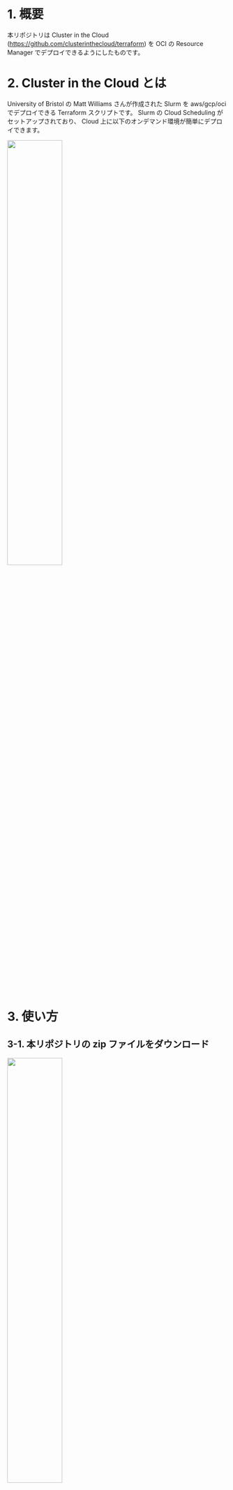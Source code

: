 # 1. 概要
本リポジトリは Cluster in the Cloud (https://github.com/clusterinthecloud/terraform) を OCI の Resource Manager でデプロイできるようにしたものです。

# 2. Cluster in the Cloud とは
University of Bristol の Matt Williams さんが作成された Slurm を aws/gcp/oci でデプロイできる Terraform スクリプトです。
Slurm の Cloud Scheduling がセットアップされており、 Cloud 上に以下のオンデマンド環境が簡単にデプロイできます。

<img src="https://github.com/kazuitox/cluster-in-the-cloud-oci-rm/blob/main/images/diagram.png" width="50%" height="50%" align="center">

# 3. 使い方
## 3-1. 本リポジトリの zip ファイルをダウンロード
<img src="https://github.com/kazuitox/cluster-in-the-cloud-oci-rm/blob/main/images/Download_zip_file.png" width="50%" height="50%" align="center">

## 3-2. OCI にログインし、user_OCID をコピー
* 画面右上の人アイコンをクリックし、Profile からユーザ名をクリックする。
<img src="https://github.com/kazuitox/cluster-in-the-cloud-oci-rm/blob/main/images/OCI_Profile.png" width="45%" height="45%" border="1px">
* User OCID をコピーする。
<img src="https://github.com/kazuitox/cluster-in-the-cloud-oci-rm/blob/main/images/OCI_User_OCID.png" width="50%" height="50%" border="1px">

## 3-3. メニューから Resource Manager -> Stack を選択
<img src="https://github.com/kazuitox/cluster-in-the-cloud-oci-rm/blob/main/images/OCI_RM_Stack.png" width="50%" height="50%" border="1px">

## 3-4. デプロイするコンパートメントを選択
* リストからデプロイするコンパートメントを選ぶ
<img src="https://github.com/kazuitox/cluster-in-the-cloud-oci-rm/blob/main/images/OCI_Compartment.png" width="30%" height="30%" border="1px">

## 3-5. Stack の作成
* Create Stack を選択する
<img src="https://github.com/kazuitox/cluster-in-the-cloud-oci-rm/blob/main/images/OCI_RM_Create_Stack.png" width="50%" height="50%" border="1px">

* Stack Configuration で .zip file を選択し、"1." でダウンロードした zip ファイルをアップロードして Next をクリックする
<img src="https://github.com/kazuitox/cluster-in-the-cloud-oci-rm/blob/main/images/OCI_RM_Stack_Info.png" width="50%" height="50%" border="1px">

* Review 画面になるので Create をクリックする
<img src="https://github.com/kazuitox/cluster-in-the-cloud-oci-rm/blob/main/images/OCI_RM_Stack_Review.png" width="50%" height="50%">

* Terraform Actions から Apply を選択する
<img src="https://github.com/kazuitox/cluster-in-the-cloud-oci-rm/blob/main/images/OCI_RM_Apply.png" width="50%" height="50%">

* デプロイが開始されます
<img src="https://github.com/kazuitox/cluster-in-the-cloud-oci-rm/blob/main/images/OCI_RM_Apply_Inprogress.png" width="50%" height="50%">

* 15分ほどでデプロイが完了します
<img src="https://github.com/kazuitox/cluster-in-the-cloud-oci-rm/blob/main/images/OCI_RM_Job_Succeeded.png" width="50%" height="50%">

* Outpus で IP アドレスと SSH Key をコピーします
<img src="https://github.com/kazuitox/cluster-in-the-cloud-oci-rm/blob/main/images/OCI_RM_Job_outputs.png" width="50%" height="50%">


## 3-6. デプロイされた Management インスタンスに接続

コピーしたキーの文字列をファイルに書き込む。
```
% vi ~/.ssh/citc.key
% chmod 600 ~/.ssh/citc.key
```

作成したキーでインスタンスに SSH する。
```
% ssh -i ~/.ssh/citc.key opc@<IP Address>
```

## 3-7.Management インスタンスの初期設定を行う
opc のホームディレクトリにある limits.yaml ファイルを編集します。

```
[opc@mgmt ~]$ vi limits.yaml
```

例えば VM.Standard2.1(1Core,16GB Mem のインスタンス) を AD 1 に 1インスタンスのみデプロイできるようにするには以下のように変更します。
before:
```
#VM.Standard2.1:
#  1: 1
#  2: 1
#  3: 1
```

after:
```
VM.Standard2.1:
  1: 1
#  2: 1
#  3: 1
```

limits.yaml ファイルの編集が完了したら、finish コマンドを実行し、設定を反映させます。これにより slurm.conf が書き換わり初期設定は完了です。
```
[opc@mgmt ~]$ finish
```

## 3-8.ユーザの作成
ユーザに割り当てる ssh key を作成します。
```
[opc@mgmt ~]$ mkdir ssh-keys
[opc@mgmt ~]$ ssh-keygen -t rsa -b 2048 -N '' -f ssh-keys/user01
```

ユーザを作成します。
```
[opc@mgmt ~]$ sudo /usr/local/sbin/add_user_ldap user01 test user01 file:///home/opc/ssh-keys/user01.pub
adding new entry "cn=user01,ou=People,dc=citc,dc=acrc,dc=bristol,dc=ac,dc=uk"

[opc@mgmt ~]$ id -a user01
uid=10001(user01) gid=100(users) groups=100(users)

[opc@mgmt ~]$ sudo su - user01
[user01@mgmt ~]$ pwd
/mnt/shared/home/user01
```

## 3-9.ジョブを投入
nstask=1 のサンプルのジョブスクリプトを作成して実行。
```
[user01@mgmt ~]$ sbatch sample.sh
Submitted batch job 2
[user01@mgmt ~]$ sinfo
PARTITION AVAIL  TIMELIMIT  NODES  STATE NODELIST
compute*     up   infinite      1 alloc# vm-standard2-1-ad1-0001
[user01@mgmt ~]$ squeue
             JOBID PARTITION     NAME     USER ST       TIME  NODES NODELIST(REASON)
                 2   compute   sample   user01 CF       0:04      1 vm-standard2-1-ad1-0001
```


# 4. 削除について
Resouce Manager から Destroy を実行してください。
この時、mgmt ノードは起動している状態でないと正常に削除できないのでご注意ください。

# 5. 参考情報
## 5-1. VM.Standard.E3.Flex インスタンスの利用について
このインスタンスは OCPU(Core) と メモリサイズを柔軟に設定することができます。
この環境ではデフォルトで以下を定義しています。
- 1 OCPU, 16GB Mem
- 2 OCPU, 32GB Mem
- 4 OCPU, 64GB Mem
- 8 OCPU, 128GB Mem
- 16 OCPU, 256GB Mem
- 32 OCPU, 512GB Mem
- 64 OCPU, 1024GB Mem

OCPU(Core) や Mem を柔軟に設定したい場合は、以下ファイルの内容を書き換えてください。
- /etc/citc/shapes.yaml
- /home/opc/limit.conf

命名規則としては VM.Standard.E3.OCPU.Mem です。仮に 1 OCPU で 8 GB Mem を追加したい場合は、 VM.Standard.E3.1.8 と設定してください。

# ６. 本家の URL
https://cluster-in-the-cloud.readthedocs.io
